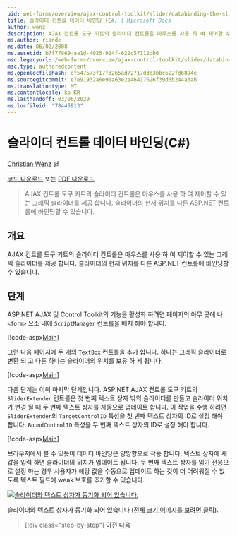 ```yaml
---
uid: web-forms/overview/ajax-control-toolkit/slider/databinding-the-slider-control-cs
title: 슬라이더 컨트롤 데이터 바인딩 (C#) | Microsoft Docs
author: wenz
description: AJAX 컨트롤 도구 키트의 슬라이더 컨트롤은 마우스를 사용 하 여 제어할 수 있는 그래픽 슬라이더를 제공 합니다. 현재 positio를 바인딩할 수 있습니다.
ms.author: riande
ms.date: 06/02/2008
ms.assetid: b7f77869-aa1d-4025-924f-622c57112db6
msc.legacyurl: /web-forms/overview/ajax-control-toolkit/slider/databinding-the-slider-control-cs
msc.type: authoredcontent
ms.openlocfilehash: ef547573f17f3265ad72717d3d3bbc622fd6894e
ms.sourcegitcommit: e7e91932a6e91a63e2e46417626f39d6b244a3ab
ms.translationtype: MT
ms.contentlocale: ko-KR
ms.lasthandoff: 03/06/2020
ms.locfileid: "78445913"
---
```

# <a name="databinding-the-slider-control-c"></a>슬라이더 컨트롤 데이터 바인딩(C#)

[Christian Wenz](https://github.com/wenz) 별

[코드 다운로드](https://download.microsoft.com/download/9/3/f/93f8daea-bebd-4821-833b-95205389c7d0/Slider0.cs.zip) 또는 [PDF 다운로드](https://download.microsoft.com/download/2/d/c/2dc10e34-6983-41d4-9c08-f78f5387d32b/slider0CS.pdf)

> AJAX 컨트롤 도구 키트의 슬라이더 컨트롤은 마우스를 사용 하 여 제어할 수 있는 그래픽 슬라이더를 제공 합니다. 슬라이더의 현재 위치를 다른 ASP.NET 컨트롤에 바인딩할 수 있습니다.

## <a name="overview"></a>개요

AJAX 컨트롤 도구 키트의 슬라이더 컨트롤은 마우스를 사용 하 여 제어할 수 있는 그래픽 슬라이더를 제공 합니다. 슬라이더의 현재 위치를 다른 ASP.NET 컨트롤에 바인딩할 수 있습니다.

## <a name="steps"></a>단계

ASP.NET AJAX 및 Control Toolkit의 기능을 활성화 하려면 페이지의 아무 곳에 나 `<form>` 요소 내에 `ScriptManager` 컨트롤을 배치 해야 합니다.

[!code-aspx[Main](databinding-the-slider-control-cs/samples/sample1.aspx)]

그런 다음 페이지에 두 개의 `TextBox` 컨트롤을 추가 합니다. 하나는 그래픽 슬라이더로 변환 되 고 다른 하나는 슬라이더의 위치를 보유 하 게 됩니다.

[!code-aspx[Main](databinding-the-slider-control-cs/samples/sample2.aspx)]

다음 단계는 이미 마지막 단계입니다. ASP.NET AJAX 컨트롤 도구 키트의 `SliderExtender` 컨트롤은 첫 번째 텍스트 상자 밖의 슬라이더를 만들고 슬라이더 위치가 변경 될 때 두 번째 텍스트 상자를 자동으로 업데이트 합니다. 이 작업을 수행 하려면 `SliderExtender`의 `TargetControlID` 특성을 첫 번째 텍스트 상자의 ID로 설정 해야 합니다. `BoundControlID` 특성을 두 번째 텍스트 상자의 ID로 설정 해야 합니다.

[!code-aspx[Main](databinding-the-slider-control-cs/samples/sample3.aspx)]

브라우저에서 볼 수 있듯이 데이터 바인딩은 양방향으로 작동 합니다. 텍스트 상자에 새 값을 입력 하면 슬라이더의 위치가 업데이트 됩니다. 두 번째 텍스트 상자를 읽기 전용으로 설정 하는 경우 사용자가 해당 값을 수동으로 업데이트 하는 것이 더 어려워질 수 있도록 텍스트 필드에 weak 보호를 추가할 수 있습니다.

[![슬라이더와 텍스트 상자가 동기화 되어 있습니다.](databinding-the-slider-control-cs/_static/image2.png)](databinding-the-slider-control-cs/_static/image1.png)

슬라이더와 텍스트 상자가 동기화 되어 있습니다 ([전체 크기 이미지를 보려면 클릭](databinding-the-slider-control-cs/_static/image3.png)).

> [!div class="step-by-step"]
> [이전](using-the-slider-control-with-auto-postback-cs.md)
> [다음](using-the-slider-control-with-auto-postback-vb.md)
